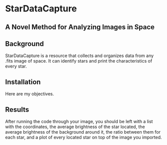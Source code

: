 # StarDataCapture
## A Novel Method for Analyzing Images in Space

## Background
StarDataCapture is a resource that collects and organizes data from any .fits image of space. It can identify stars
and print the characteristics of every star.

## Installation
Here are my objectives.

## Results
After running the code through your image, you should be left with a list with the coordinates, the average
brightness of the star located, the average brightness of the background around it, the ratio between them for
each star, and a plot of every located star on top of the image you imported.
